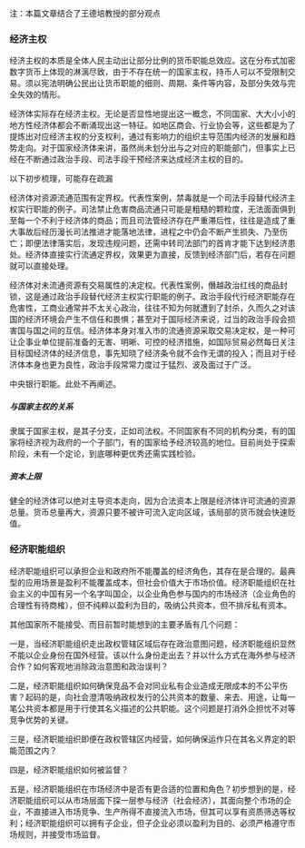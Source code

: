 
注：本篇文章结合了王德培教授的部分观点

### 经济主权
经济主权的本质是全体人民主动出让部分比例的货币职能总效应。这在分布式加密数字货币上体现的淋漓尽致，由于不存在统一的国家主权，持币人可以不受限制交易。须以宪法明确公民出让货币职能的细则、周期、条件等内容，及部分失效与完全失效的情形。

经济体实际存在经济主权。无论是否显性地提出这一概念，不同国家、大大小小的地方性经济体都会不断涌现出这一特征。如地区商会、行业协会等，这些都是为了提炼出对应经济主权的分支权利，通过有影响力的组织主导范围内经济的发展和趋势走向。对于国家经济体来讲，虽然尚未划分出与之对应的职能部门，但事实上已经在不断通过政治手段、司法手段干预经济来达成经济主权的目的。

以下初步梳理，可能存在疏漏

经济体对资源流通范围有定界权。代表性案例，禁毒就是一个司法手段替代经济主权实行职能的例子。司法禁止危害商品流通只可能是粗糙的颗粒度，无法面面俱到至每一个不利于经济体的商品；而且司法管经济存在严重滞后性，往往是造成了重大事故后经历漫长司法推进才能落地法律，进程之中仍会不断产生损失、乃至伤亡；即便法律落实后，发现违规问题，还需中转司法部门的首肯才能下达到经济患处。经济体直接实行流通定界权，效果更为直接，反馈到经济部门后，若存在问题就可以直接处理。

经济体对未流通资源有交易属性的决定权。代表性案例，僭越政治红线的商品封锁，这是通过政治手段替代经济主权实行职能的例子。政治手段代行经济职能存在危害性，工商业通常并不太关心政治，往往不知为何就遭到了封杀，久而久之对该国的经济环境会产生不信任和畏惧；甚至对于国际经济来说，过当的政治手段会损害国与国之间的互信。经济体本身对准入市的流通资源采取交易决定权，是一种可让企事业单位提前准备的无害、明晰、可控的经济措施，如国际贸易必然每日关注目标国经济体的经济信息，事先知晓了经济条令就不会作无谓的投入；而且对于经济体本身也更为良性，政治手段常常力度过于猛烈、波及面过于广泛。

中央银行职能。此处不再阐述。

##### 与国家主权的关系
隶属于国家主权，是其子分支，正如司法权。不同国家有不同的机构分类，有的国家将经济视为政府的一个子部门，有的国家给予经济较高的地位。目前尚处于探索阶段，未有一个定论，到底哪种更优秀还需实践检验。

##### 资本上限
健全的经济体可以绝对主导资本走向，因为合法资本上限是经济体许可流通的资源总量。货币总量再大，资源只要不被许可流入定向区域，该局部的货币就会快速贬值。

### 经济职能组织
经济职能组织可以承担企业和政府所不能覆盖的经济角色，其存在是合理的。最典型的应用场景是盈利不能覆盖成本，但社会价值大于市场价值。经济职能组织在社会主义的中国有另一个名字叫国企，以企业角色参与国内的市场经济（企业角色的合理性有待商榷），但不纯粹以盈利为目的，吸纳公共资本，但不排斥私有资本。

其他国家所不能接受、而目前暂时能想到的主要矛盾有几个问题：

一是，当经济职能组织走出政权管辖区域后存在政治意图问题，经济职能组织显然不能以企业身份在国外经营。该以什么身份走出去？并以什么方式在海外参与经济合作？如何客观地消除政治意图和政治误判？

二是，经济职能组织如何确保竞品不会对同业私有企业造成无限成本的不公平伤害？起码的是，向社会澄清吸纳政权发行的公共资本的数量、来去、用途，让每一笔公共资本都是用于行使其名义描述的公共职能。这个问题是打消外企担忧不对等竞争优势的关键。

三是，经济职能组织即便在政权管辖区内经营，如何确保运作只在其名义界定的职能范围之内？

四是，经济职能组织如何被监督？

五是，经济职能组织在市场经济中是否有更合适的位置和角色？初步想到的是，经济职能组织可以从市场层面下探一层参与经济（社会经济），其面向整个市场的企业，不直接进入市场竞争、生产所得不直接流入市场，但其可以享有资质筛选等权利；经济职能组织可以拥有子企业，但子企业必须以盈利为目的、必须严格遵守市场规则，并接受市场监督。